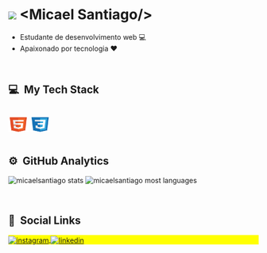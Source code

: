 <h1 align="left"><img src="https://raw.githubusercontent.com/kaueMarques/kaueMarques/master/hi.gif" width="30px"> &lt;Micael Santiago/&gt;</h1>

- Estudante de desenvolvimento web 💻
- Apaixonado por tecnologia ❤️

<br>

## 💻 &nbsp;My Tech Stack
<div style="display: inline_block"><br>
  <img align="center" alt="HTML" height="30" width="40" src="https://raw.githubusercontent.com/devicons/devicon/master/icons/html5/html5-original.svg">
  <img align="center" alt="CSS" height="30" width="40" src="https://raw.githubusercontent.com/devicons/devicon/master/icons/css3/css3-original.svg">
</div>

<br>

## ⚙️ &nbsp;GitHub Analytics
<p align="left">
<img width="530em" src="https://github-readme-stats.vercel.app/api?username=micaelsantiago&show_icons=true&theme=dark" alt="micaelsantiago stats"/>
<img width="530em" src="https://github-readme-stats.vercel.app/api/top-langs/?username=micaelsantiago&layout=compact&theme=dark" alt="micaelsantiago most languages"/>
</p>

<br>

## 📱 &nbsp;Social Links

<p align="left" style="background:yellow">
<a href="https://www.instagram.com/m.santiago._/" target="_blank">
 <img align="center" src="https://img.shields.io/badge/-Instagram-05122A?style=flat&logo=instagram" alt="instagram"/>
</a>
<a href="https://www.linkedin.com/in/micael-santiago-959830210/" target="_blank">
  <img align="center" src="https://img.shields.io/badge/-LinkedIn-05122A?style=flat&logo=linkedin" alt="linkedin"/>
</a>
</p>
